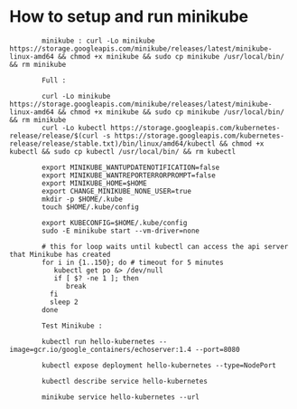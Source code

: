 # How to setup and run minikube



            minikube : curl -Lo minikube https://storage.googleapis.com/minikube/releases/latest/minikube-linux-amd64 && chmod +x minikube && sudo cp minikube /usr/local/bin/ && rm minikube

            Full :

            curl -Lo minikube https://storage.googleapis.com/minikube/releases/latest/minikube-linux-amd64 && chmod +x minikube && sudo cp minikube /usr/local/bin/ && rm minikube
            curl -Lo kubectl https://storage.googleapis.com/kubernetes-release/release/$(curl -s https://storage.googleapis.com/kubernetes-release/release/stable.txt)/bin/linux/amd64/kubectl && chmod +x kubectl && sudo cp kubectl /usr/local/bin/ && rm kubectl

            export MINIKUBE_WANTUPDATENOTIFICATION=false
            export MINIKUBE_WANTREPORTERRORPROMPT=false
            export MINIKUBE_HOME=$HOME
            export CHANGE_MINIKUBE_NONE_USER=true
            mkdir -p $HOME/.kube
            touch $HOME/.kube/config

            export KUBECONFIG=$HOME/.kube/config
            sudo -E minikube start --vm-driver=none

            # this for loop waits until kubectl can access the api server that Minikube has created
            for i in {1..150}; do # timeout for 5 minutes
               kubectl get po &> /dev/null
               if [ $? -ne 1 ]; then
                  break
              fi
              sleep 2
            done

            Test Minikube :

            kubectl run hello-kubernetes --image=gcr.io/google_containers/echoserver:1.4 --port=8080

            kubectl expose deployment hello-kubernetes --type=NodePort

            kubectl describe service hello-kubernetes

            minikube service hello-kubernetes --url
